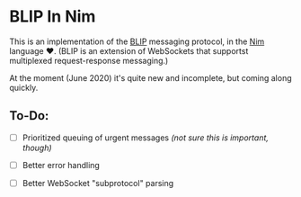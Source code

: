 # BLIP In Nim

This is an implementation of the [BLIP][BLIP] messaging protocol, in the [Nim][NIM] language &hearts;.
(BLIP is an extension of WebSockets that supportst multiplexed request-response messaging.)

At the moment (June 2020) it's quite new and incomplete, but coming along quickly.

## To-Do:

- [ ] Prioritized queuing of urgent messages _(not sure this is important, though)_
- [ ] Better error handling
- [ ] Better WebSocket "subprotocol" parsing


[BLIP]: https://github.com/couchbaselabs/BLIP-Cpp/blob/master/README.md
[NIM]: https://nim-lang.org
